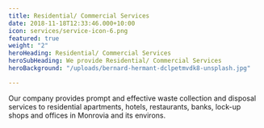 ```yaml
---
title: Residential/ Commercial Services
date: 2018-11-18T12:33:46.000+10:00
icon: services/service-icon-6.png
featured: true
weight: "2"
heroHeading: Residential/ Commercial Services
heroSubHeading: We provide Residential/ Commercial Services
heroBackground: "/uploads/bernard-hermant-dclpetmvdk8-unsplash.jpg"

---
```

Our company provides prompt and effective waste collection and disposal services to residential apartments, hotels, restaurants, banks, lock-up shops and offices in Monrovia and its environs.